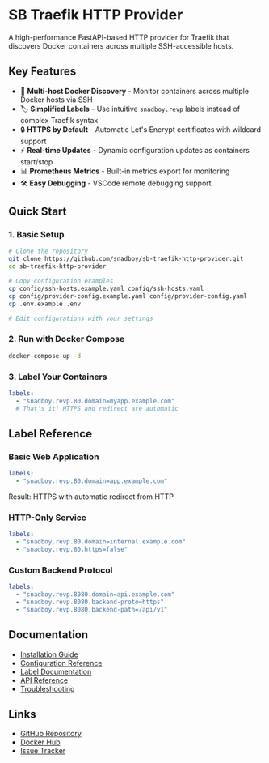 # SB Traefik HTTP Provider

A high-performance FastAPI-based HTTP provider for Traefik that discovers Docker containers across multiple SSH-accessible hosts.

## Key Features

- 🚀 **Multi-host Docker Discovery** - Monitor containers across multiple Docker hosts via SSH
- 🏷️ **Simplified Labels** - Use intuitive `snadboy.revp` labels instead of complex Traefik syntax
- 🔒 **HTTPS by Default** - Automatic Let's Encrypt certificates with wildcard support
- ⚡ **Real-time Updates** - Dynamic configuration updates as containers start/stop
- 📊 **Prometheus Metrics** - Built-in metrics export for monitoring
- 🛠️ **Easy Debugging** - VSCode remote debugging support

## Quick Start

### 1. Basic Setup

```bash
# Clone the repository
git clone https://github.com/snadboy/sb-traefik-http-provider.git
cd sb-traefik-http-provider

# Copy configuration examples
cp config/ssh-hosts.example.yaml config/ssh-hosts.yaml
cp config/provider-config.example.yaml config/provider-config.yaml
cp .env.example .env

# Edit configurations with your settings
```

### 2. Run with Docker Compose

```bash
docker-compose up -d
```

### 3. Label Your Containers

```yaml
labels:
  - "snadboy.revp.80.domain=myapp.example.com"
  # That's it! HTTPS and redirect are automatic
```

## Label Reference

### Basic Web Application
```yaml
labels:
  - "snadboy.revp.80.domain=app.example.com"
```
Result: HTTPS with automatic redirect from HTTP

### HTTP-Only Service
```yaml
labels:
  - "snadboy.revp.80.domain=internal.example.com"
  - "snadboy.revp.80.https=false"
```

### Custom Backend Protocol
```yaml
labels:
  - "snadboy.revp.8080.domain=api.example.com"
  - "snadboy.revp.8080.backend-proto=https"
  - "snadboy.revp.8080.backend-path=/api/v1"
```

## Documentation

- [Installation Guide](installation.md)
- [Configuration Reference](configuration.md)
- [Label Documentation](labels.md)
- [API Reference](api.md)
- [Troubleshooting](troubleshooting.md)

## Links

- [GitHub Repository](https://github.com/snadboy/sb-traefik-http-provider)
- [Docker Hub](https://hub.docker.com/r/snadboy/sb-traefik-http-provider)
- [Issue Tracker](https://github.com/snadboy/sb-traefik-http-provider/issues)